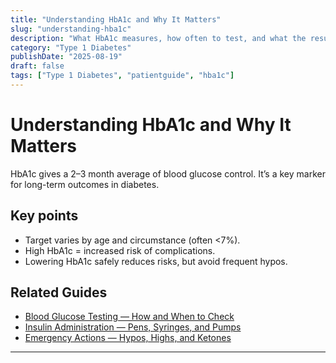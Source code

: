 ```yaml
---
title: "Understanding HbA1c and Why It Matters"
slug: "understanding-hba1c"
description: "What HbA1c measures, how often to test, and what the results mean for long-term diabetes health."
category: "Type 1 Diabetes"
publishDate: "2025-08-19"
draft: false
tags: ["Type 1 Diabetes", "patientguide", "hba1c"]
---
```


# Understanding HbA1c and Why It Matters

HbA1c gives a 2–3 month average of blood glucose control. It’s a key marker for long-term outcomes in diabetes.

## Key points
- Target varies by age and circumstance (often <7%).  
- High HbA1c = increased risk of complications.  
- Lowering HbA1c safely reduces risks, but avoid frequent hypos.  

## Related Guides
- [Blood Glucose Testing — How and When to Check](/guides/blood-glucose-testing/)  
- [Insulin Administration — Pens, Syringes, and Pumps](/guides/insulin-administration/)  
- [Emergency Actions — Hypos, Highs, and Ketones](/guides/emergency-actions/)  

---
